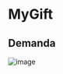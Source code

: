 # MyGift

## Demanda
![image](https://user-images.githubusercontent.com/70547910/122321896-fb686200-cefa-11eb-9bd9-eedbbb4dd771.png)

